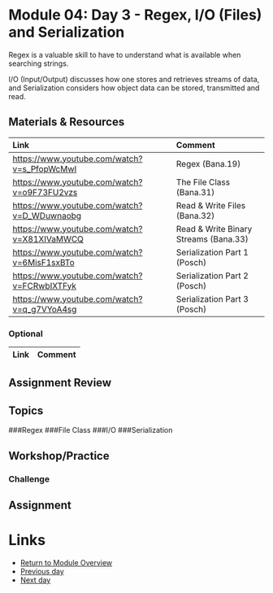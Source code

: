 # Module 04: Day 3 - Regex, I/O (Files) and Serialization 
Regex is a valuable skill to have to understand what is available when searching strings.  

I/O (Input/Output) discusses how one stores and retrieves streams of data, and Serialization considers how object data can be stored, transmitted and read.


## Materials & Resources

| Link | Comment |
|:---- |:------- |
|https://www.youtube.com/watch?v=s_PfopWcMwI|Regex (Bana.19)|
|https://www.youtube.com/watch?v=o9F73FU2vzs|The File Class (Bana.31)|
|https://www.youtube.com/watch?v=D_WDuwnaobg|Read & Write Files (Bana.32)|
|https://www.youtube.com/watch?v=X81XIVaMWCQ|Read & Write Binary Streams (Bana.33)|
|https://www.youtube.com/watch?v=6MisF1sxBTo|Serialization Part 1 (Posch)|
|https://www.youtube.com/watch?v=FCRwbIXTFyk|Serialization Part 2 (Posch)|
|https://www.youtube.com/watch?v=q_g7VYoA4sg|Serialization Part 3 (Posch)|


### Optional
| Link | Comment |
|:---- |:------ |



## Assignment Review


## Topics


###Regex
###File Class
###I/O
###Serialization

## Workshop/Practice 

### Challenge 

## Assignment

# Links
- [Return to Module Overview](..)
- [Previous day](../m04/d2)
- [Next day](../m04d4)
